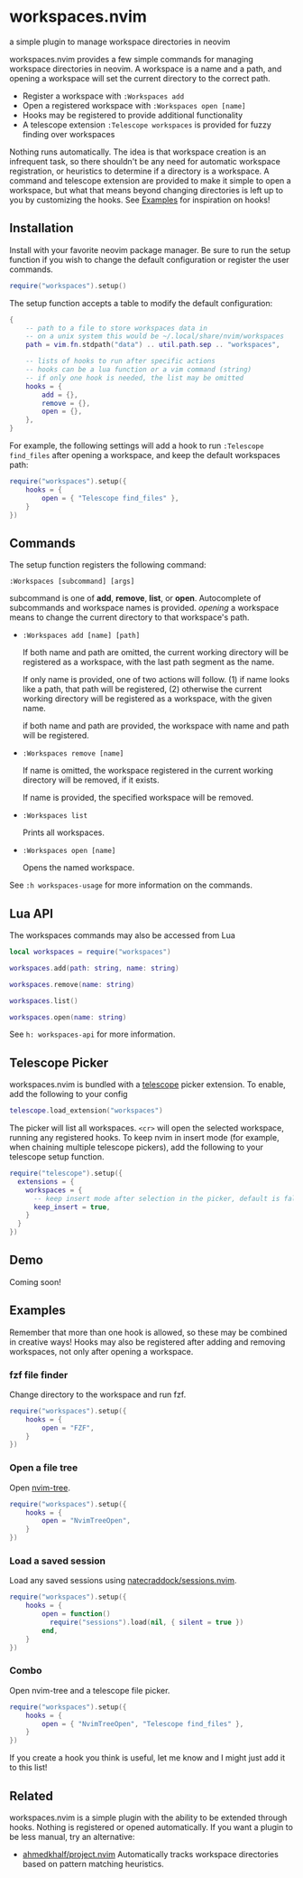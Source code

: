 # workspaces.nvim

a simple plugin to manage workspace directories in neovim

workspaces.nvim provides a few simple commands for managing workspace
directories in neovim. A workspace is a name and a path, and opening a workspace
will set the current directory to the correct path.

* Register a workspace with `:Workspaces add`
* Open a registered workspace with `:Workspaces open [name]`
* Hooks may be registered to provide additional functionality
* A telescope extension `:Telescope workspaces` is provided for fuzzy finding
  over workspaces

Nothing runs automatically. The idea is that workspace creation is an infrequent
task, so there shouldn't be any need for automatic workspace registration, or
heuristics to determine if a directory is a workspace. A command and telescope
extension are provided to make it simple to open a workspace, but what that
means beyond changing directories is left up to you by customizing the hooks.
See [Examples](#examples) for inspiration on hooks!

## Installation

Install with your favorite neovim package manager. Be sure to run the setup
function if you wish to change the default configuration or register the user
commands.

```lua
require("workspaces").setup()
```

The setup function accepts a table to modify the default configuration:

```lua
{
    -- path to a file to store workspaces data in
    -- on a unix system this would be ~/.local/share/nvim/workspaces
    path = vim.fn.stdpath("data") .. util.path.sep .. "workspaces",

    -- lists of hooks to run after specific actions
    -- hooks can be a lua function or a vim command (string)
    -- if only one hook is needed, the list may be omitted
    hooks = {
        add = {},
        remove = {},
        open = {},
    },
}
```

For example, the following settings will add a hook to run `:Telescope
find_files` after opening a workspace, and keep the default workspaces path:

```lua
require("workspaces").setup({
    hooks = {
        open = { "Telescope find_files" },
    }
})
```

## Commands

The setup function registers the following command:

`:Workspaces [subcommand] [args]`

subcommand is one of **add**, **remove**, **list**, or **open**. Autocomplete
of subcommands and workspace names is provided. *opening* a workspace means to
change the current directory to that workspace's path.

* `:Workspaces add [name] [path]`

  If both name and path are omitted, the current working directory will be
  registered as a workspace, with the last path segment as the name.

  If only name is provided, one of two actions will follow. (1) if name looks
  like a path, that path will be registered, (2) otherwise the current working
  directory will be registered as a workspace, with the given name.

  if both name and path are provided, the workspace with name and path will be
  registered.

* `:Workspaces remove [name]`

  If name is omitted, the workspace registered in the current working
  directory will be removed, if it exists.

  If name is provided, the specified workspace will be removed.

* `:Workspaces list`

  Prints all workspaces.

* `:Workspaces open [name]`

  Opens the named workspace.

See `:h workspaces-usage` for more information on the commands.

## Lua API

The workspaces commands may also be accessed from Lua

```lua
local workspaces = require("workspaces")

workspaces.add(path: string, name: string)

workspaces.remove(name: string)

workspaces.list()

workspaces.open(name: string)
```

See `h: workspaces-api` for more information.

## Telescope Picker

workspaces.nvim is bundled with a
[telescope](https://github.com/nvim-telescope/telescope.nvim) picker extension.
To enable, add the following to your config

```lua
telescope.load_extension("workspaces")
```

The picker will list all workspaces. `<cr>` will open the selected workspace,
running any registered hooks. To keep nvim in insert mode (for example, when
chaining multiple telescope pickers), add the following to your telescope setup
function.

```lua
require("telescope").setup({
  extensions = {
    workspaces = {
      -- keep insert mode after selection in the picker, default is false
      keep_insert = true,
    }
  }
})
```

## Demo

Coming soon!

## Examples

Remember that more than one hook is allowed, so these may be combined in
creative ways! Hooks may also be registered after adding and removing
workspaces, not only after opening a workspace.

### fzf file finder

Change directory to the workspace and run fzf.

```lua
require("workspaces").setup({
    hooks = {
        open = "FZF",
    }
})
```

### Open a file tree

Open [nvim-tree](https://github.com/kyazdani42/nvim-tree.lua).

```lua
require("workspaces").setup({
    hooks = {
        open = "NvimTreeOpen",
    }
})
```

### Load a saved session

Load any saved sessions using
[natecraddock/sessions.nvim](https://github.com.natecraddock/sessions.nvim).

```lua
require("workspaces").setup({
    hooks = {
        open = function()
          require("sessions").load(nil, { silent = true })
        end,
    }
})
```

### Combo

Open nvim-tree and a telescope file picker.

```lua
require("workspaces").setup({
    hooks = {
        open = { "NvimTreeOpen", "Telescope find_files" },
    }
})
```

If you create a hook you think is useful, let me know and I might just add it to
this list!

## Related

workspaces.nvim is a simple plugin with the ability to be extended through
hooks. Nothing is registered or opened automatically. If you want a plugin to be
less manual, try an alternative:

* [ahmedkhalf/project.nvim](https://github.com/ahmedkhalf/project.nvim)
  Automatically tracks workspace directories based on pattern matching
  heuristics.
